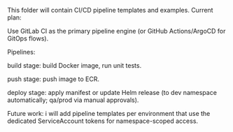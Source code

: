 This folder will contain CI/CD pipeline templates and examples. Current plan:

Use GitLab CI as the primary pipeline engine (or GitHub Actions/ArgoCD for GitOps flows).

Pipelines:

build stage: build Docker image, run unit tests.

push stage: push image to ECR.

deploy stage: apply manifest or update Helm release (to dev namespace automatically; qa/prod via manual approvals).

Future work: i will add pipeline templates per environment that use the dedicated ServiceAccount tokens for namespace-scoped access.